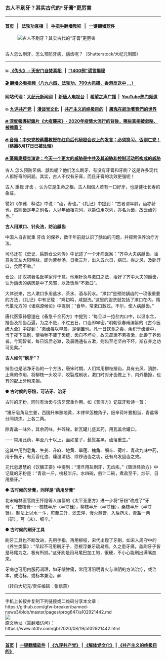 ### 古人不刷牙？其实古代的“牙膏”更厉害
------------------------

#### [首页](https://github.com/gfw-breaker/banned-news3/blob/master/README.md) &nbsp;&nbsp;|&nbsp;&nbsp; [法轮功真相](https://github.com/begood0513/basic/blob/master/README.md)  &nbsp;&nbsp;|&nbsp;&nbsp; [手把手翻墙教程](https://github.com/gfw-breaker/guides/wiki)  &nbsp;&nbsp;|&nbsp;&nbsp; [一键翻墙软件](https://github.com/gfw-breaker/nogfw/blob/master/README.md)  



<div><div class="featured_image">
 <figure>
  <img alt="古人不刷牙？其实古代的“牙膏”更厉害" src="https://i.ntdtv.com/assets/uploads/2020/08/2020-08-19_155902-1-800x450.jpg"/>
 </figure><br/>
 <span class="caption">
  古人怎么刷牙、怎么预防牙病、龋齿呢？（Shutterstock/大纪元制图）
 </span>
</div>
</div><hr/>

#### 💥 [《伪火》 - 天安门自焚真相 ](http://141.164.51.119:10000/videos/blog/weihuo.html)&nbsp; |&nbsp; [“1400例”谎言揭秘  ](http://141.164.51.119:10000/videos/blog/jiexi1400.html)

#### [ 🎬  翻墙必看视频（八九六四、法轮功、709大抓捕、香港反送中 ...）](https://github.com/gfw-breaker/links/blob/master/banned.md)

#### 网站代理：[大纪元新闻网](http://167.172.10.89:10080/gb/) &nbsp;|&nbsp; [新唐人电视台](http://167.172.10.89:8808/gb/) &nbsp;|&nbsp; [希望之声广播](http://167.172.10.89/radio.html) &nbsp;|&nbsp; [YouTube热门频道](http://158.247.203.241/youtube.html)

#### 💥 [九评共产党](http://141.164.51.119:10000/videos/res/jiuping/)&nbsp; |&nbsp; [漫谈党文化](http://141.164.51.119:10000/videos/res/mtdwh/)&nbsp; |&nbsp; [共产主义的终极目的](http://141.164.51.119:10000/videos/res/zjmd/)&nbsp; |&nbsp; [魔鬼在統治著我們的世界](http://141.164.51.119:10000/videos/res/TheSpecter/)  

#### [ 🔥  深度報導紀錄片《大疫襲來》- 2020年疫情大流行的背後，哪些真相被忽略、被掩蓋？](http://141.164.51.119:10000/videos/news/../corona/index.html)

#### [ 🔥  音频：中央党校蔡霞教授在红色后代秘密会议上的发言：必须换习、否则亡党！（蔡霞8月17日已被处理）](http://141.164.51.119:10000/videos/news/caixia.html)

#### [ 🔥  蓬佩奥捷克演讲：今天一个更大的威胁是中共及其迫胁和控制活动所构成的威胁](http://141.164.51.119:10000/videos/news/pompeo6.html)

<div><div class="post_content" itemprop="articleBody">
 <p>
  <ok href="https://www.ntdtv.com/gb/古人.htm">
   古人
  </ok>
  怎么预防牙病、龋齿呢？他们怎么刷牙、有没有牙膏和牙刷？这是许多现代人都好奇的问题。其实，古人不仅有牙膏，而且牙膏的功效更强呢！
 </p>
 <p>
  <ok href="https://www.ntdtv.com/gb/古人.htm">
   古人
  </ok>
  重视
  <ok href="https://www.ntdtv.com/gb/牙齿.htm">
   牙齿
  </ok>
  ，认为它是生命之根。古人相信人若有一口好牙，也是健壮长寿的象征。
 </p>
 <p>
  譬如《尔雅．释诂》中说：“齿，寿也。”《礼记》中提到：“古者谓年龄，齿亦龄也。然则齿是年之别名，人以年齿相次列，以爵位用次列，亦名为齿，故云齿列也。”
 </p>
 <p>
  <strong>
   古人用漱口、针灸法，防治龋齿
  </strong>
 </p>
 <p>
  中国人自古就重
  <ok href="https://www.ntdtv.com/gb/牙齿.htm">
   牙齿
  </ok>
  的保养，数千年前就认识了龋齿的问题，并探索保养治疗方法。
 </p>
 <p>
  司马迁在《史记．扁鹊仓公列传》中记述了一个牙病医案：“齐中大夫病龋齿，臣意灸其左大阳明脉，即为苦参汤，日嗽三升，出入五六日，病已。得之风，及卧开口，食而不嗽。”
 </p>
 <p>
  仓公，即汉初著名医学家淳于意。他用针灸与漱口之法，治好了齐中大夫的龋齿，认为龋齿的病因是中了风邪，以及饭后“不漱口”。
 </p>
 <p>
  大体说来，古人漱口多用盐水、茶水、酒与药水。“漱口”是预防龋齿的一项很重要的方法，《礼记》中有记载：“鸡初鸣，咸盥洗。”这里的盥洗就包括了漱口在内。隋代巢元方的《诸病源候论》中提到：“食毕，常漱口数过。不尔，使人病龋齿。”
 </p>
 <p>
  唐代医家孙思邈在《备急千金药方》中提到：“每旦以一捻盐内口中，以温水含，揩齿及扣齿百遍，为之不绝，不过五日，口齿即牢密。”明朝徐春甫编纂的《古今医统大全》中提到：“漱齿每以早晨，是倒置也。凡一日饮食之毒，余积于齿缝中，当于夜下洗刷，使垢秽不藏于齿缝，齿自不坏矣，故云晨漱不若夜漱，此善于养齿者。今观智者，每日饭后必漱，及晨晚通有五漱，则齿至老坚白不坏，斯存养之功可见矣。”
 </p>
 <p>
  <strong>
   古人如何“刷牙”？
  </strong>
 </p>
 <p>
  揩齿也是洁净牙齿的一个方法，唐宋时期，人们常用柳枝揩齿，具有去风、消肿、止痛的作用，将柳枝一头咬平、咬裂成刷状，漱口时对牙齿做上下、内外揩擦，也有的配上牙粉来擦。
 </p>
 <p>
  <strong>
   ● 古时候的牙粉，可洁牙、治牙
  </strong>
 </p>
 <p>
  古时的牙粉，同时有治齿与洁牙双重作用。如《普济方》记载牙粉诗一首：
 </p>
 <p>
  “猪牙皂角及生姜，西国升麻熟地黄，木律旱莲槐角子，细辛荷叶要相当，青盐等分同烧炼。上各二两。
 </p>
 <p>
  除青盐一味外，其余药味，并碎锉。新瓦罐儿盛其药，用瓦盖合罐口。
 </p>
 <p>
  ⋯⋯常用此药，年至八十以上，面如童子，髭鬓甚黑，齿落重生。”
 </p>
 <p>
  这其中用到皂角、生姜、升麻、地黄、旱莲、槐角、细辛、荷叶、青盐九味中药，用于揩牙，有芳香化浊、燥湿清热、除秽洁齿之功，还有乌发固齿之效。
 </p>
 <p>
  元代忽思慧的《饮膳正要》中提到：“清旦用盐刷牙，无齿疾。”《唐瑶经验方》中记载的牙粉是：“青盐一斤，槐枝半斤。水四碗，煎汁二碗，煮盐至干，炒研，日用揩牙。”
 </p>
 <p>
  <strong>
   ● 古时候的牙膏，同样是“药用牙膏”
  </strong>
 </p>
 <p>
  北宋翰林医官院王怀隐等人编纂的《太平圣惠方》进一步将“牙粉”改成了“牙膏”，“槐枝膏⋯⋯槐枝半斤（半寸锉），柳枝半斤（半寸锉），桑枝半斤（半寸锉）。制法上以水一斗，煎至三升，滤去滓，慢火熬膏，入后药末，青盐一两（研），芎（末）、细辛。”
 </p>
 <p>
  <strong>
   ● 古时候的刷牙工具
  </strong>
 </p>
 <p>
  刷牙工具也不断改进，先用手指，再用柳枝，宋代出现了牙刷，如宋人周守中的《养生类纂》：“早起不可用刷牙子，恐根浮兼牙疏易摇，久之患牙痛，盖刷牙子皆是马尾为之，极有所损。”这牙刷是用马尾巴加工的，很硬，不小心能刷出满嘴血来。
 </p>
 <p>
  牙病也可用内服药调理，如牙龈肿痛，常用泻阳明胃火与滋阴的方法治疗，或治本，或治标，或标本兼治。@
 </p>
 <p>
  （转自大纪元/责任编辑：张信燕）
 </p>
 <div class="single_ad">
 </div>
</div>
</div>
<hr/>
手机上长按并复制下列链接或二维码分享本文章：<br/>
https://github.com/gfw-breaker/banned-news3/blob/master/pages/prog647/a102921442.md <br/>
<a href='https://github.com/gfw-breaker/banned-news3/blob/master/pages/prog647/a102921442.md'><img src='https://github.com/gfw-breaker/banned-news3/blob/master/pages/prog647/a102921442.md.png'/></a> <br/>
原文地址（需翻墙访问）：https://www.ntdtv.com/gb/2020/08/19/a102921442.html


------------------------
#### [首页](https://github.com/gfw-breaker/banned-news3/blob/master/README.md) &nbsp;|&nbsp; [一键翻墙软件](https://github.com/gfw-breaker/nogfw/blob/master/README.md) &nbsp;| [《九评共产党》](https://github.com/gfw-breaker/9ping.md/blob/master/README.md#九评之一评共产党是什么) | [《解体党文化》](https://github.com/gfw-breaker/jtdwh.md/blob/master/README.md) | [《共产主义的终极目的》](https://github.com/gfw-breaker/gczydzjmd.md/blob/master/README.md)


<img src='http://gfw-breaker.win/banned-news3/pages/prog647/a102921442.md' width='0px' height='0px'/>